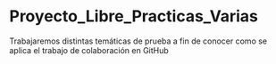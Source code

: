 # Proyecto_Libre_Practicas_Varias
Trabajaremos distintas temáticas de prueba a fin de conocer como se aplica el trabajo de colaboración en GitHub
